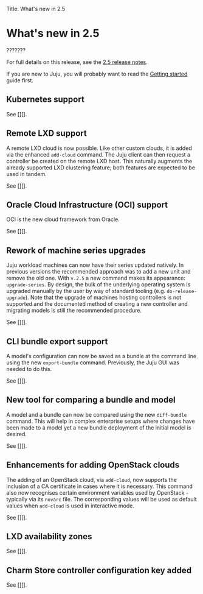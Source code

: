 Title: What's new in 2.5

# What's new in 2.5

???????

For full details on this release, see the [2.5 release notes][release-notes].

If you are new to Juju, you will probably want to read the
[Getting started][getting-started] guide first.

## Kubernetes support

See [][].

## Remote LXD support

A remote LXD cloud is now possible. Like other custom clouds, it is added via
the enhanced `add-cloud` command. The Juju client can then request a controller
be created on the remote LXD host. This naturally augments the already
supported LXD clustering feature; both features are expected to be used in
tandem.

See [][].

## Oracle Cloud Infrastructure (OCI) support
 
OCI is the new cloud framework from Oracle.

See [][].

## Rework of machine series upgrades

Juju workload machines can now have their series updated natively. In previous
versions the recommended approach was to add a new unit and remove the old one.
With `v.2.5` a new command makes its appearance: `upgrade-series`. By design,
the bulk of the underlying operating system is upgraded manually by the user by
way of standard tooling (e.g. `do-release-upgrade`). Note that the upgrade of
machines hosting controllers is not supported and the documented method of
creating a new controller and migrating models is still the recommended
procedure.

See [][].

## CLI bundle export support

A model's configuration can now be saved as a bundle at the command line using
the new `export-bundle` command. Previously, the Juju GUI was needed to do
this.

See [][].

## New tool for comparing a bundle and model 

<!-- check use cases -->
A model and a bundle can now be compared using the new `diff-bundle` command.
This will help in complex enterprise setups where changes have been made to a
model yet a new bundle deployment of the initial model is desired.

See [][].

## Enhancements for adding OpenStack clouds

The adding of an OpenStack cloud, via `add-cloud`, now supports the inclusion
of a CA certificate in cases where it is necessary. This command also now
recognises certain environment variables used by OpenStack - typically via its
`novarc` file. The corresponding values will be used as default values when
`add-cloud` is used in interactive mode.

See [][].

## LXD availability zones

See [][].

## Charm Store controller configuration key added

See [][].


<!-- LINKS -->

[getting-started]: ./getting-started.md
[release-notes]: ./reference-release-notes.md#juju_2.5.0
